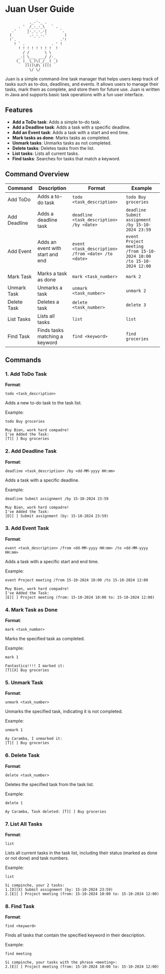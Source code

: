 # Juan User Guide

               ._-'-_ .
          . '  /_-_-_\   ` .
       .'     |-_-_-_-|      `.
      (       `.-_-_-.'        )
      !`.                    .'!
        ! ` .            . ' !
          ! ! ! ! ! ! ! !  !
            / /       \ \
          _-| \___ ___/ /-_
         (_ )__\_)\(_/__( _)
             ))))\X\ ((((
               \/ \/ 

Juan is a simple command-line task manager that helps users keep track of tasks such as to-dos, deadlines, and events. It allows users to manage their tasks, mark them as complete, and store them for future use. Juan is written in Java and supports basic task operations with a fun user interface.

## Features

- **Add a ToDo task**: Adds a simple to-do task.
- **Add a Deadline task**: Adds a task with a specific deadline.
- **Add an Event task**: Adds a task with a start and end time.
- **Mark tasks as done**: Marks tasks as completed.
- **Unmark tasks**: Unmarks tasks as not completed.
- **Delete tasks**: Deletes tasks from the list.
- **List tasks**: Lists all current tasks.
- **Find tasks**: Searches for tasks that match a keyword.

## Command Overview

| Command      | Description                        | Format                                             | Example                                                             |
|--------------|------------------------------------|----------------------------------------------------|---------------------------------------------------------------------|
| Add ToDo     | Adds a to-do task                  | `todo <task_description>`                          | `todo Buy groceries`                                                |
| Add Deadline | Adds a deadline task               | `deadline <task_description> /by <date>`           | `deadline Submit assignment /by 15-10-2024 23:59`                   |
| Add Event    | Adds an event with start and end   | `event <task_description> /from <date> /to <date>` | `event Project meeting /from 15-10-2024 10:00 /to 15-10-2024 12:00` |
| Mark Task    | Marks a task as done               | `mark <task_number>`                               | `mark 2`                                                            |
| Unmark Task  | Unmarks a task                     | `unmark <task_number>`                             | `unmark 2`                                                          |
| Delete Task  | Deletes a task                     | `delete <task_number>`                             | `delete 3`                                                          |
| List Tasks   | Lists all tasks                    | `list`                                             | `list`                                                              |
| Find Task    | Finds tasks matching a keyword     | `find <keyword>`                                   | `find groceries`                                                    |

## Commands

### 1. Add ToDo Task

**Format**:
```
todo <task_description>
```

Adds a new to-do task to the task list.

Example:
```
todo Buy groceries

Muy Bien, work hard compadre!
I've Added the Task:
[T][ ] Buy groceries
```

### 2. Add Deadline Task

**Format**:
```
deadline <task_description> /by <dd-MM-yyyy HH:mm>
```

Adds a task with a specific deadline.

Example:
```
deadline Submit assignment /by 15-10-2024 23:59

Muy Bien, work hard compadre!
I've Added the Task:
[D][ ] Submit assignment (by: 15-10-2024 23:59)
```

### 3. Add Event Task

**Format**:
```
event <task_description> /from <dd-MM-yyyy HH:mm> /to <dd-MM-yyyy HH:mm>
```

Adds a task with a specific start and end time.

Example:
```
event Project meeting /from 15-10-2024 10:00 /to 15-10-2024 12:00

Muy Bien, work hard compadre!
I've Added the Task:
[E][ ] Project meeting (from: 15-10-2024 10:00 to: 15-10-2024 12:00)
```

### 4. Mark Task as Done

**Format**:
```
mark <task_number>
```

Marks the specified task as completed.

Example:
```
mark 1

Fantastica!!!! I marked it:
[T][X] Buy groceries
```

### 5. Unmark Task

**Format**:
```
unmark <task_number>
```

Unmarks the specified task, indicating it is not completed.

Example:
```
unmark 1

Ay Caramba, I unmarked it:
[T][ ] Buy groceries
```

### 6. Delete Task

**Format**:
```
delete <task_number>
```

Deletes the specified task from the task list.

Example:
```
delete 1

Ay Caramba, Task deleted: [T][ ] Buy groceries
```

### 7. List All Tasks

**Format**:
```
list
```

Lists all current tasks in the task list, including their status (marked as done or not done) and task numbers.

Example:
```
list

Si compinche, your 2 tasks:
1.[D][X] Submit assignment (by: 15-10-2024 23:59)
2.[E][ ] Project meeting (from: 15-10-2024 10:00 to: 15-10-2024 12:00)
```

### 8. Find Task

**Format**:
```
find <keyword>
```

Finds all tasks that contain the specified keyword in their description.

Example:
```
find meeting

Si compinche, your tasks with the phrase <meeting>:
2.[E][ ] Project meeting (from: 15-10-2024 10:00 to: 15-10-2024 12:00)
```
